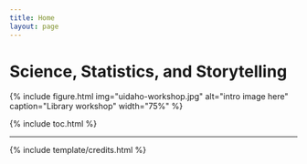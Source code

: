 ```yaml
---
title: Home
layout: page
---
```


# Science, Statistics, and Storytelling

{% include figure.html img="uidaho-workshop.jpg" alt="intro image here" caption="Library workshop" width="75%" %}



{% include toc.html %}

------

{% include template/credits.html %}
